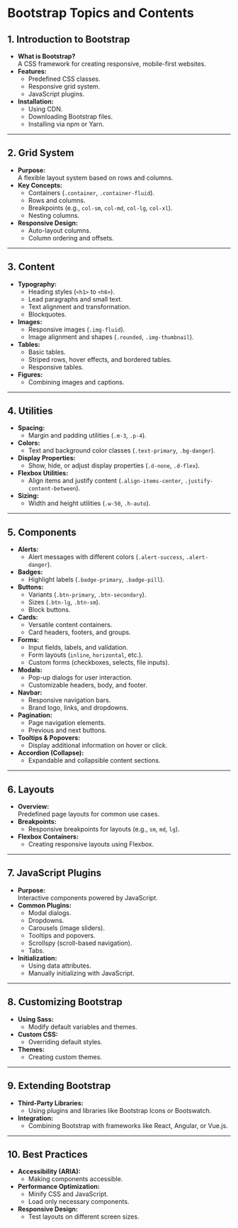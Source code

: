 # Bootstrap Topics and Contents

## 1. Introduction to Bootstrap
- **What is Bootstrap?**  
  A CSS framework for creating responsive, mobile-first websites.
- **Features:**  
  - Predefined CSS classes.  
  - Responsive grid system.  
  - JavaScript plugins.
- **Installation:**  
  - Using CDN.  
  - Downloading Bootstrap files.  
  - Installing via npm or Yarn.

---

## 2. Grid System
- **Purpose:**  
  A flexible layout system based on rows and columns.
- **Key Concepts:**  
  - Containers (`.container`, `.container-fluid`).  
  - Rows and columns.  
  - Breakpoints (e.g., `col-sm`, `col-md`, `col-lg`, `col-xl`).  
  - Nesting columns.
- **Responsive Design:**  
  - Auto-layout columns.  
  - Column ordering and offsets.

---

## 3. Content
- **Typography:**  
  - Heading styles (`<h1>` to `<h6>`).  
  - Lead paragraphs and small text.  
  - Text alignment and transformation.  
  - Blockquotes.
- **Images:**  
  - Responsive images (`.img-fluid`).  
  - Image alignment and shapes (`.rounded`, `.img-thumbnail`).
- **Tables:**  
  - Basic tables.  
  - Striped rows, hover effects, and bordered tables.  
  - Responsive tables.
- **Figures:**  
  - Combining images and captions.

---

## 4. Utilities
- **Spacing:**  
  - Margin and padding utilities (`.m-3`, `.p-4`).  
- **Colors:**  
  - Text and background color classes (`.text-primary`, `.bg-danger`).  
- **Display Properties:**  
  - Show, hide, or adjust display properties (`.d-none`, `.d-flex`).
- **Flexbox Utilities:**  
  - Align items and justify content (`.align-items-center`, `.justify-content-between`).
- **Sizing:**  
  - Width and height utilities (`.w-50`, `.h-auto`).

---

## 5. Components
- **Alerts:**  
  - Alert messages with different colors (`.alert-success`, `.alert-danger`).
- **Badges:**  
  - Highlight labels (`.badge-primary`, `.badge-pill`).
- **Buttons:**  
  - Variants (`.btn-primary`, `.btn-secondary`).  
  - Sizes (`.btn-lg`, `.btn-sm`).  
  - Block buttons.
- **Cards:**  
  - Versatile content containers.  
  - Card headers, footers, and groups.
- **Forms:**  
  - Input fields, labels, and validation.  
  - Form layouts (`inline`, `horizontal`, etc.).  
  - Custom forms (checkboxes, selects, file inputs).
- **Modals:**  
  - Pop-up dialogs for user interaction.  
  - Customizable headers, body, and footer.
- **Navbar:**  
  - Responsive navigation bars.  
  - Brand logo, links, and dropdowns.
- **Pagination:**  
  - Page navigation elements.  
  - Previous and next buttons.
- **Tooltips & Popovers:**  
  - Display additional information on hover or click.
- **Accordion (Collapse):**  
  - Expandable and collapsible content sections.

---

## 6. Layouts
- **Overview:**  
  Predefined page layouts for common use cases.
- **Breakpoints:**  
  - Responsive breakpoints for layouts (e.g., `sm`, `md`, `lg`).  
- **Flexbox Containers:**  
  - Creating responsive layouts using Flexbox.

---

## 7. JavaScript Plugins
- **Purpose:**  
  Interactive components powered by JavaScript.
- **Common Plugins:**  
  - Modal dialogs.  
  - Dropdowns.  
  - Carousels (image sliders).  
  - Tooltips and popovers.  
  - Scrollspy (scroll-based navigation).  
  - Tabs.
- **Initialization:**  
  - Using data attributes.  
  - Manually initializing with JavaScript.

---

## 8. Customizing Bootstrap
- **Using Sass:**  
  - Modify default variables and themes.  
- **Custom CSS:**  
  - Overriding default styles.  
- **Themes:**  
  - Creating custom themes.

---

## 9. Extending Bootstrap
- **Third-Party Libraries:**  
  - Using plugins and libraries like Bootstrap Icons or Bootswatch.  
- **Integration:**  
  - Combining Bootstrap with frameworks like React, Angular, or Vue.js.

---

## 10. Best Practices
- **Accessibility (ARIA):**  
  - Making components accessible.  
- **Performance Optimization:**  
  - Minify CSS and JavaScript.  
  - Load only necessary components.  
- **Responsive Design:**  
  - Test layouts on different screen sizes.
